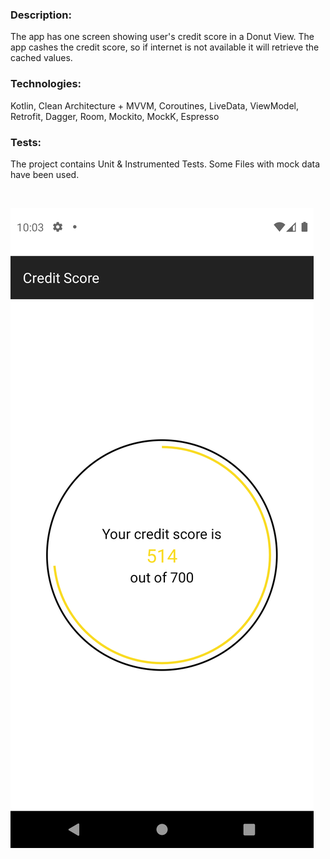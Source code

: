 ### Description:

The app has one screen showing user's credit score in a Donut View. The app cashes
the credit score, so if internet is not available it will retrieve the cached values.

### Technologies:

Kotlin, Clean Architecture + MVVM, Coroutines, LiveData, ViewModel, Retrofit, 
Dagger, Room, Mockito, MockK, Espresso

### Tests:

The project contains Unit & Instrumented Tests. Some Files with mock data have been used.

&nbsp;

![Alt text](screenshots/img.png?raw=true "app screenshot")